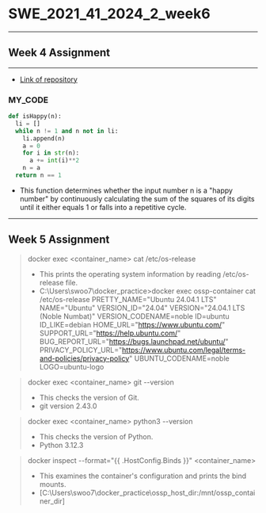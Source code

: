 # SWE_2021_41_2024_2_week6
---

## Week 4 Assignment
---
- [Link of repository](https://github.com/swoo7246/SWE_2021_41_2024_2_week_4)

### MY_CODE
```python
def isHappy(n):
  li = []
  while n != 1 and n not in li:
    li.append(n)
    a = 0
    for i in str(n):
      a += int(i)**2
    n = a
  return n == 1
```
- This function determines whether the input number n is a "happy number" by continuously calculating the sum of the squares of its digits until it either equals 1 or falls into a repetitive cycle.
---
## Week 5 Assignment
> docker exec <container_name> cat /etc/os-release
> - This prints the operating system information by reading /etc/os-release file.
> - C:\Users\swoo7\docker_practice>docker exec ossp-container cat /etc/os-release
PRETTY_NAME="Ubuntu 24.04.1 LTS"
NAME="Ubuntu"
VERSION_ID="24.04"
VERSION="24.04.1 LTS (Noble Numbat)"
VERSION_CODENAME=noble
ID=ubuntu
ID_LIKE=debian
HOME_URL="https://www.ubuntu.com/"
SUPPORT_URL="https://help.ubuntu.com/"
BUG_REPORT_URL="https://bugs.launchpad.net/ubuntu/"
PRIVACY_POLICY_URL="https://www.ubuntu.com/legal/terms-and-policies/privacy-policy"
UBUNTU_CODENAME=noble
LOGO=ubuntu-logo

> docker exec <container_name> git --version
> - This checks the version of Git.
> - git version 2.43.0

> docker exec <container_name> python3 --version
> - This checks the version of Python.
> - Python 3.12.3

> docker inspect --format="{{ .HostConfig.Binds }}" <container_name>
> - This examines the container's configuration and prints the bind mounts.
> - [C:\Users\swoo7\docker_practice\ossp_host_dir:/mnt/ossp_container_dir]
